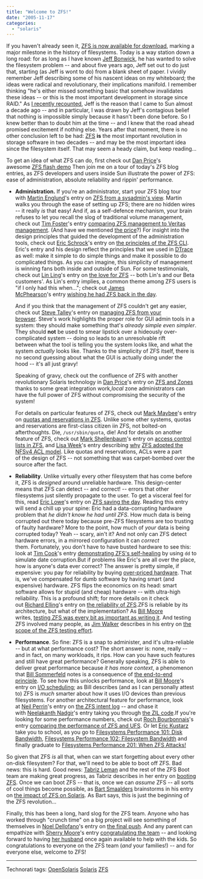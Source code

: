 ```yaml
---
title: "Welcome to ZFS!"
date: "2005-11-17"
categories: 
  - "solaris"
---
```


If you haven't already seen it, [ZFS is now available for download](http://opensolaris.org/os/downloads/), marking a major milestone in the history of filesystems. Today is a way station down a long road: for as long as I have known [Jeff Bonwick](http://blogs.sun.com/roller/page/bonwick), he has wanted to solve the filesystem problem -- and about five years ago, Jeff set out to do just that, starting (as Jeff is wont to do) from a blank sheet of paper. I vividly remember Jeff describing some of his nascent ideas on my whiteboard; the ideas were radical and revolutionary, their implications manifold. I remember thinking "he's either missed something basic that somehow invalidates these ideas -- or this is the most important development in storage since RAID." As [I recently recounted](http://research.sun.com/minds/2005-0929/), Jeff is the reason that I came to Sun almost a decade ago -- and in particular, I was drawn by Jeff's contagious belief that nothing is impossible simply because it hasn't been done before. So I knew better than to doubt him at the time -- and I knew that the road ahead promised excitement if nothing else. Years after that moment, there is no other conclusion left to be had: [ZFS](http://opensolaris.org/os/community/zfs) **is** the most important revolution in storage software in two decades -- and may be the most important idea since the filesystem itself. That may seem a heady claim, but keep reading...

To get an idea of what ZFS can do, first check out [Dan Price](http://blogs.sun.com/dp)'s awesome [ZFS flash demo](http://opensolaris.org/os/community/zfs/demos/basics/) Then join me on a tour of today's ZFS blog entries, as ZFS developers and users inside Sun illustrate the power of ZFS: ease of administration, absolute reliability and rippin' performance.

- **Administration.** If you're an administrator, start your ZFS blog tour with [Martin Englund](http://blogs.sun.com/roller/page/georges)'s entry on [ZFS from a sysadmin's view](http://blogs.sun.com/roller/page/martin#zfs_from_a_sysadmin_point). Martin walks you through the ease of setting up ZFS; there are no hidden wires -- it really _is_ that easy! And if, as a self-defence mechanism, your brain refuses to let you recall the slog of traditional volume management, check out [Tim Foster](http://blogs.sun.com/roller/page/timf)'s entry [comparing ZFS management to Veritas management](http://blogs.sun.com/roller/page/timf#zfs_is_that_it). (And have we mentioned [the price](http://www.sun.com/software/solaris/index.jsp)?) For insight into the design principles that guided the development of the administration tools, check out [Eric Schrock](http://blogs.sun.com/roller/page/eschrock)'s entry on [the principles of the ZFS CLI](http://blogs.sun.com/roller/page/eschrock#principles_of_the_zfs_cli). Eric's entry and his design reflect the principles that we used in [DTrace](http://opensolaris.org/os/community/dtrace) as well: make it simple to do simple things and make it possible to do complicated things. As you can imagine, this simplicity of management is winning fans both inside and outside of Sun. For some testimonials, check out [Lin Ling](http://blogs.sun.com/roller/page/lling)'s entry on [the love for ZFS](http://blogs.sun.com/roller/page/lling#i_love_zfs) -- both Lin's and our Beta customers'. As Lin's entry implies, a common theme among ZFS users is "if I only had this when..."; check out [James McPhearson](http://blogs.sun.com/roller/page/jmcp)'s entry [wishing he had ZFS back in the day](http://blogs.sun.com/roller/page/jmcp#back_in_the_old_days).
    
    And if you think that the management of ZFS couldn't get any easier, check out [Steve Talley](http://blogs.sun.com/roller/page/talley)'s entry on [managing ZFS from your browser](http://blogs.sun.com/roller/page/talley#manage_zfs_from_your_browser). Steve's work highlights the proper role for GUI admin tools in a system: they should make something that's _already simple even simpler_. They should **not** be used to smear lipstick over a hideously over-complicated system -- doing so leads to an unresolvable rift between what the tool is telling you the system looks like, and what the system _actually_ looks like. Thanks to the simplicity of ZFS itself, there is no second guessing about what the GUI is actually doing under the hood -- it's all just gravy!
    
    Speaking of gravy, check out the confluence of ZFS with another revolutionary Solaris technology in [Dan Price](http://blogs.sun.com/roller/page/markm)'s entry on [ZFS and Zones](http://blogs.sun.com/roller/page/dp#zfs_and_zones_z_s) thanks to some great integration work,_local_ zone administrators can have the full power of ZFS without compromising the security of the system!
    
    For details on particular features of ZFS, check out [Mark Maybee](http://blogs.sun.com/roller/page/markm)'s entry on [quotas and reservations in ZFS](http://blogs.sun.com/roller/page/markm#filesystem_quotas_and_reservations_on). Unlike some other systems, quotas and reservations are first-class citizen iin ZFS, not bolted-on afterthoughts. Die, `/usr/sbin/quota`, die! And for details on another feature of ZFS, check out [Mark Shellenbaum](http://blogs.sun.com/roller/page/marks)'s entry on [access control](http://blogs.sun.com/roller/page/marks#zfs_acls) [lists in ZFS](http://blogs.sun.com/roller/page/marks#zfs_acls), and [Lisa Week](http://blogs.sun.com/roller/page/lisaweek)'s entry describing [why](http://blogs.sun.com/roller/page/lisaweek#nfsv4_and_zfs_acls) [ZFS adopted the NFSv4 ACL model](http://blogs.sun.com/roller/page/lisaweek#nfsv4_and_zfs_acls). Like quotas and reservations, ACLs were a part of the design of ZFS -- not something that was carpet-bombed over the source after the fact.
- **Reliability**. Unlike virtually every other filesystem that has come before it, ZFS is _designed_ around unreliable hardware. This design-center means that ZFS can detect -- and correct! -- errors that other filesystems just silently propagate to the user. To get a visceral feel for this, read [Eric Lowe](http://blogs.sun.com/roller/page/elowe)'s entry on [ZFS saving the day](http://blogs.sun.com/roller/page/elowe#zfs_saves_the_day_ta). Reading this entry will send a chill up your spine: Eric had a data-corrupting hardware problem that _he didn't know he had until ZFS_. How much data is being corrupted out there today because pre-ZFS filesystems are too trusting of faulty hardware? More to the point, how much of _your_ data is being corrupted today? Yeah -- scary, ain't it? And not only can ZFS detect hardware errors, in a mirrored configuration it can _correct_ them. Fortunately, you don't have to have busted hardware to see this: look at [Tim Cook](http://blogs.sun.com/roller/page/timc)'s entry [demonstrating ZFS's self-healing](http://blogs.sun.com/roller/page/timc#demonstrating_zfs_self_healing) by using `dd` to simulate date corruption.But if problems like Eric's are all over the place, how is anyone's data ever correct? The answer is pretty simple, if expensive: you pay for reliability by buying [over-priced hardware](http://www.emc.com/). That is, we've compensated for dumb software by having smart (and expensive) hardware. ZFS flips the economics on its head: smart software allows for stupid (and cheap) hardware -- with ultra-high reliability. This is a profound shift; for more details on it check out [Richard Elling](http://blogs.sun.com/roller/page/relling)'s entry on [the reliability of ZFS](http://blogs.sun.com/roller/page/relling#zfs_from_a_ras_point).ZFS is reliable by its architecture, but what of the implementation? As [Bill Moore](http://blogs.sun.com/roller/page/bill) writes, [testing ZFS was every bit as important as writing it](http://blogs.sun.com/roller/page/bill#zfs_and_the_all_singing). And testing ZFS involved many people, as [Jim Walker](http://blogs.sun.com/roller/page/jwalker) describes in his entry on [the scope of the ZFS testing effort](http://blogs.sun.com/roller/page/jwalker#zfs_testing).
- **Performance**. So fine: ZFS is a snap to administer, and it's ultra-reliable -- but at what performance cost? The short answer is: none, really -- and in fact, on many workloads, it rips. How can you have such features and still have great performance? Generally speaking, ZFS is able to deliver great performance because _it has more context_, a phenomenon that [Bill Sommerfeld](http://blogs.sun.com/roller/page/sommerfeld) notes is a consequence of [the end-to-end principle](http://blogs.sun.com/roller/page/sommerfeld#the_end_to_end_argument). To see how this unlocks performance, look at [Bill Moore](http://blogs.sun.com/roller/page/bill)'s entry on [I/O scheduling](http://blogs.sun.com/roller/page/bill#zfs_vs_the_benchmark); as Bill describes (and as I can personally attest to) ZFS is _much_ smarter about how it uses I/O devices than previous filesystems. For another architectural feature for performance, look at [Neil Perrin](http://blogs.sun.com/roller/page/perrin)'s entry on [the ZFS intent log](http://blogs.sun.com/roller/page/perrin#the_lumberjack) -- and chase it with [Neelakanth Nadgir](http://blogs.sun.com/roller/page/realneel)'s entry taking you through [the ZIL code](http://blogs.sun.com/roller/page/realneel#the_zfs_intent_log).If you're looking for some performance numbers, check out [Roch Bourbonnais](http://blogs.sun.com/roller/page/roch)'s entry [comparing the performance of ZFS and UFS](http://blogs.sun.com/roller/page/roch#zfs_to_ufs_performance_comparison). Or let [Eric Kustarz](http://blogs.sun.com/roller/page/erickustarz) take you to school, as you go to [Filesystems Performance 101: Disk Bandwidth](http://blogs.sun.com/roller/page/erickustarz?entry=fs_perf_101_disk_bw), [Filesystems Performance 102: Filesystem Bandwidth](http://blogs.sun.com/roller/page/erickustarz?entry=fs_perf_102_filesystem_bw) and finally graduate to [Filesystems Performance 201: When ZFS Attacks!](http://blogs.sun.com/roller/page/erickustarz?entry=fs_perf_201_postmark)

So given that ZFS _is_ all that, when can we start forgetting about every other on-disk filesystem? For that, we'll need to be able to boot off ZFS. Bad news: this is hard. Good news: [Tabriz Leman](http://blogs.sun.com/roller/page/tabriz) and the rest of the ZFS Boot team are making great progress, as Tabriz describes in her entry on [booting ZFS](http://blogs.sun.com/roller/page/tabriz?entry=zfs_boot). Once we can boot ZFS -- that is, once we can _assume_ ZFS -- all sorts of cool things become possible, as [Bart Smaalders](http://blogs.sun.com/roller/page/barts) brainstorms in his entry on [the impact of ZFS on Solaris](http://blogs.sun.com/roller/page/barts#some_thoughts_on_zfs_s). As Bart says, this is just the beginning of the ZFS revolution...

Finally, this has been a long, hard slog for the ZFS team. Anyone who has worked through "crunch time" on a big project will see something of themselves in [Noel Dellofano](http://blogs.sun.com/roller/page/dellofano)'s entry on [the final push](http://blogs.sun.com/roller/page/dellofano#late_night_zfs_fuel). And any parent can empathize with [Sherry Moore](http://blogs.sun.com/roller/page/sherrym)'s entry [congratulating the team](http://blogs.sun.com/roller/page/sherrym#congratulations) -- and looking forward to having [her husband](http://blogs.sun.com/roller/page/bill) once again available to help with the kids. So congratulations to everyone on the ZFS team (_and_ your families!) -- and for everyone else, welcome to ZFS!

* * *

Technorati tags: [OpenSolaris](http://technorati.com/tag/OpenSolaris) [Solaris](http://technorati.com/tag/Solaris) [ZFS](http://technorati.com/tag/ZFS)
